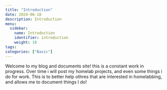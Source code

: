 ```yaml
---
title: "Introduction"
date: 2024-06-18
description: Introduction
menu:
  sidebar:
    name: Introduction
    identifier: introduction
    weight: 10
tags:
categories: ["Basic"]
---
```


Welcome to my blog and documents site! this is a constant work in progress.
Over time i will post my homelab projects, and even some things i do for work. 
This is to better help othres that are interested in homelabbing, and allows me to document things I do!